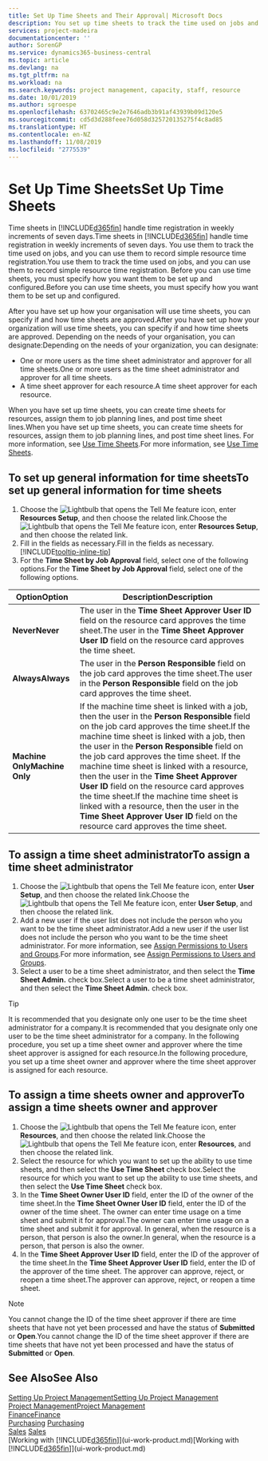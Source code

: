 ```yaml
---
title: Set Up Time Sheets and Their Approval| Microsoft Docs
description: You set up time sheets to track the time used on jobs and using resources, helping you with project management, staffing, and capacity
services: project-madeira
documentationcenter: ''
author: SorenGP
ms.service: dynamics365-business-central
ms.topic: article
ms.devlang: na
ms.tgt_pltfrm: na
ms.workload: na
ms.search.keywords: project management, capacity, staff, resource
ms.date: 10/01/2019
ms.author: sgroespe
ms.openlocfilehash: 63702465c9e2e7646adb3b91af43939b09d120e5
ms.sourcegitcommit: cd5d3d288feee76d058d325720135275f4c8ad85
ms.translationtype: HT
ms.contentlocale: en-NZ
ms.lasthandoff: 11/08/2019
ms.locfileid: "2775539"
---
```

# <a name="set-up-time-sheets"></a><span data-ttu-id="d9baf-103">Set Up Time Sheets</span><span class="sxs-lookup"><span data-stu-id="d9baf-103">Set Up Time Sheets</span></span>
<span data-ttu-id="d9baf-104">Time sheets in [!INCLUDE[d365fin](includes/d365fin_md.md)] handle time registration in weekly increments of seven days.</span><span class="sxs-lookup"><span data-stu-id="d9baf-104">Time sheets in [!INCLUDE[d365fin](includes/d365fin_md.md)] handle time registration in weekly increments of seven days.</span></span> <span data-ttu-id="d9baf-105">You use them to track the time used on jobs, and you can use them to record simple resource time registration.</span><span class="sxs-lookup"><span data-stu-id="d9baf-105">You use them to track the time used on jobs, and you can use them to record simple resource time registration.</span></span> <span data-ttu-id="d9baf-106">Before you can use time sheets, you must specify how you want them to be set up and configured.</span><span class="sxs-lookup"><span data-stu-id="d9baf-106">Before you can use time sheets, you must specify how you want them to be set up and configured.</span></span>

<span data-ttu-id="d9baf-107">After you have set up how your organisation will use time sheets, you can specify if and how time sheets are approved.</span><span class="sxs-lookup"><span data-stu-id="d9baf-107">After you have set up how your organization will use time sheets, you can specify if and how time sheets are approved.</span></span> <span data-ttu-id="d9baf-108">Depending on the needs of your organisation, you can designate:</span><span class="sxs-lookup"><span data-stu-id="d9baf-108">Depending on the needs of your organization, you can designate:</span></span>

* <span data-ttu-id="d9baf-109">One or more users as the time sheet administrator and approver for all time sheets.</span><span class="sxs-lookup"><span data-stu-id="d9baf-109">One or more users as the time sheet administrator and approver for all time sheets.</span></span>
* <span data-ttu-id="d9baf-110">A time sheet approver for each resource.</span><span class="sxs-lookup"><span data-stu-id="d9baf-110">A time sheet approver for each resource.</span></span>

<span data-ttu-id="d9baf-111">When you have set up time sheets, you can create time sheets for resources, assign them to job planning lines, and post time sheet lines.</span><span class="sxs-lookup"><span data-stu-id="d9baf-111">When you have set up time sheets, you can create time sheets for resources, assign them to job planning lines, and post time sheet lines.</span></span> <span data-ttu-id="d9baf-112">For more information, see [Use Time Sheets](projects-how-use-time-sheets.md).</span><span class="sxs-lookup"><span data-stu-id="d9baf-112">For more information, see [Use Time Sheets](projects-how-use-time-sheets.md).</span></span>

## <a name="to-set-up-general-information-for-time-sheets"></a><span data-ttu-id="d9baf-113">To set up general information for time sheets</span><span class="sxs-lookup"><span data-stu-id="d9baf-113">To set up general information for time sheets</span></span>
1. <span data-ttu-id="d9baf-114">Choose the ![Lightbulb that opens the Tell Me feature](media/ui-search/search_small.png "Tell me what you want to do") icon, enter **Resources Setup**, and then choose the related link.</span><span class="sxs-lookup"><span data-stu-id="d9baf-114">Choose the ![Lightbulb that opens the Tell Me feature](media/ui-search/search_small.png "Tell me what you want to do") icon, enter **Resources Setup**, and then choose the related link.</span></span>  
2. <span data-ttu-id="d9baf-115">Fill in the fields as necessary.</span><span class="sxs-lookup"><span data-stu-id="d9baf-115">Fill in the fields as necessary.</span></span> [!INCLUDE[tooltip-inline-tip](includes/tooltip-inline-tip_md.md)]
3. <span data-ttu-id="d9baf-116">For the **Time Sheet by Job Approval** field, select one of the following options.</span><span class="sxs-lookup"><span data-stu-id="d9baf-116">For the **Time Sheet by Job Approval** field, select one of the following options.</span></span>

| <span data-ttu-id="d9baf-117">Option</span><span class="sxs-lookup"><span data-stu-id="d9baf-117">Option</span></span> | <span data-ttu-id="d9baf-118">Description</span><span class="sxs-lookup"><span data-stu-id="d9baf-118">Description</span></span> |
| --- | --- |
| <span data-ttu-id="d9baf-119">**Never**</span><span class="sxs-lookup"><span data-stu-id="d9baf-119">**Never**</span></span> |<span data-ttu-id="d9baf-120">The user in the **Time Sheet Approver User ID** field on the resource card approves the time sheet.</span><span class="sxs-lookup"><span data-stu-id="d9baf-120">The user in the **Time Sheet Approver User ID** field on the resource card approves the time sheet.</span></span> |
| <span data-ttu-id="d9baf-121">**Always**</span><span class="sxs-lookup"><span data-stu-id="d9baf-121">**Always**</span></span> |<span data-ttu-id="d9baf-122">The user in the **Person Responsible** field on the job card approves the time sheet.</span><span class="sxs-lookup"><span data-stu-id="d9baf-122">The user in the **Person Responsible** field on the job card approves the time sheet.</span></span> |
| <span data-ttu-id="d9baf-123">**Machine Only**</span><span class="sxs-lookup"><span data-stu-id="d9baf-123">**Machine Only**</span></span> |<span data-ttu-id="d9baf-124">If the machine time sheet is linked with a job, then the user in the **Person Responsible** field on the job card approves the time sheet.</span><span class="sxs-lookup"><span data-stu-id="d9baf-124">If the machine time sheet is linked with a job, then the user in the **Person Responsible** field on the job card approves the time sheet.</span></span> <span data-ttu-id="d9baf-125">If the machine time sheet is linked with a resource, then the user in the **Time Sheet Approver User ID** field on the resource card approves the time sheet.</span><span class="sxs-lookup"><span data-stu-id="d9baf-125">If the machine time sheet is linked with a resource, then the user in the **Time Sheet Approver User ID** field on the resource card approves the time sheet.</span></span> |

## <a name="to-assign-a-time-sheet-administrator"></a><span data-ttu-id="d9baf-126">To assign a time sheet administrator</span><span class="sxs-lookup"><span data-stu-id="d9baf-126">To assign a time sheet administrator</span></span>
1. <span data-ttu-id="d9baf-127">Choose the ![Lightbulb that opens the Tell Me feature](media/ui-search/search_small.png "Tell me what you want to do") icon, enter **User Setup**, and then choose the related link.</span><span class="sxs-lookup"><span data-stu-id="d9baf-127">Choose the ![Lightbulb that opens the Tell Me feature](media/ui-search/search_small.png "Tell me what you want to do") icon, enter **User Setup**, and then choose the related link.</span></span>  
2. <span data-ttu-id="d9baf-128">Add a new user if the user list does not include the person who you want to be the time sheet administrator.</span><span class="sxs-lookup"><span data-stu-id="d9baf-128">Add a new user if the user list does not include the person who you want to be the time sheet administrator.</span></span> <span data-ttu-id="d9baf-129">For more information, see [Assign Permissions to Users and Groups](ui-define-granular-permissions.md).</span><span class="sxs-lookup"><span data-stu-id="d9baf-129">For more information, see [Assign Permissions to Users and Groups](ui-define-granular-permissions.md).</span></span>
3. <span data-ttu-id="d9baf-130">Select a user to be a time sheet administrator, and then select the **Time Sheet Admin.** check box.</span><span class="sxs-lookup"><span data-stu-id="d9baf-130">Select a user to be a time sheet administrator, and then select the **Time Sheet Admin.** check box.</span></span>  

> [!TIP]  
>   <span data-ttu-id="d9baf-131">It is recommended that you designate only one user to be the time sheet administrator for a company.</span><span class="sxs-lookup"><span data-stu-id="d9baf-131">It is recommended that you designate only one user to be the time sheet administrator for a company.</span></span> <span data-ttu-id="d9baf-132">In the following procedure, you set up a time sheet owner and approver where the time sheet approver is assigned for each resource.</span><span class="sxs-lookup"><span data-stu-id="d9baf-132">In the following procedure, you set up a time sheet owner and approver where the time sheet approver is assigned for each resource.</span></span>  

## <a name="to-assign-a-time-sheets-owner-and-approver"></a><span data-ttu-id="d9baf-133">To assign a time sheets owner and approver</span><span class="sxs-lookup"><span data-stu-id="d9baf-133">To assign a time sheets owner and approver</span></span>
1. <span data-ttu-id="d9baf-134">Choose the ![Lightbulb that opens the Tell Me feature](media/ui-search/search_small.png "Tell me what you want to do") icon, enter **Resources**, and then choose the related link.</span><span class="sxs-lookup"><span data-stu-id="d9baf-134">Choose the ![Lightbulb that opens the Tell Me feature](media/ui-search/search_small.png "Tell me what you want to do") icon, enter **Resources**, and then choose the related link.</span></span>
2. <span data-ttu-id="d9baf-135">Select the resource for which you want to set up the ability to use time sheets, and then select the **Use Time Sheet** check box.</span><span class="sxs-lookup"><span data-stu-id="d9baf-135">Select the resource for which you want to set up the ability to use time sheets, and then select the **Use Time Sheet** check box.</span></span>  
3. <span data-ttu-id="d9baf-136">In the **Time Sheet Owner User ID** field, enter the ID of the owner of the time sheet.</span><span class="sxs-lookup"><span data-stu-id="d9baf-136">In the **Time Sheet Owner User ID** field, enter the ID of the owner of the time sheet.</span></span> <span data-ttu-id="d9baf-137">The owner can enter time usage on a time sheet and submit it for approval.</span><span class="sxs-lookup"><span data-stu-id="d9baf-137">The owner can enter time usage on a time sheet and submit it for approval.</span></span> <span data-ttu-id="d9baf-138">In general, when the resource is a person, that person is also the owner.</span><span class="sxs-lookup"><span data-stu-id="d9baf-138">In general, when the resource is a person, that person is also the owner.</span></span>  
4. <span data-ttu-id="d9baf-139">In the **Time Sheet Approver User ID** field, enter the ID of the approver of the time sheet.</span><span class="sxs-lookup"><span data-stu-id="d9baf-139">In the **Time Sheet Approver User ID** field, enter the ID of the approver of the time sheet.</span></span> <span data-ttu-id="d9baf-140">The approver can approve, reject, or reopen a time sheet.</span><span class="sxs-lookup"><span data-stu-id="d9baf-140">The approver can approve, reject, or reopen a time sheet.</span></span>  

> [!NOTE]  
>   <span data-ttu-id="d9baf-141">You cannot change the ID of the time sheet approver if there are time sheets that have not yet been processed and have the status of **Submitted** or **Open**.</span><span class="sxs-lookup"><span data-stu-id="d9baf-141">You cannot change the ID of the time sheet approver if there are time sheets that have not yet been processed and have the status of **Submitted** or **Open**.</span></span>

## <a name="see-also"></a><span data-ttu-id="d9baf-142">See Also</span><span class="sxs-lookup"><span data-stu-id="d9baf-142">See Also</span></span>
[<span data-ttu-id="d9baf-143">Setting Up Project Management</span><span class="sxs-lookup"><span data-stu-id="d9baf-143">Setting Up Project Management</span></span>](projects-setup-projects.md)  
[<span data-ttu-id="d9baf-144">Project Management</span><span class="sxs-lookup"><span data-stu-id="d9baf-144">Project Management</span></span>](projects-manage-projects.md)  
[<span data-ttu-id="d9baf-145">Finance</span><span class="sxs-lookup"><span data-stu-id="d9baf-145">Finance</span></span>](finance.md)  
<span data-ttu-id="d9baf-146">[Purchasing](purchasing-manage-purchasing.md)       </span><span class="sxs-lookup"><span data-stu-id="d9baf-146">[Purchasing](purchasing-manage-purchasing.md)       </span></span>  
<span data-ttu-id="d9baf-147">[Sales](sales-manage-sales.md)    </span><span class="sxs-lookup"><span data-stu-id="d9baf-147">[Sales](sales-manage-sales.md)    </span></span>  
<span data-ttu-id="d9baf-148">[Working with [!INCLUDE[d365fin](includes/d365fin_md.md)]](ui-work-product.md)</span><span class="sxs-lookup"><span data-stu-id="d9baf-148">[Working with [!INCLUDE[d365fin](includes/d365fin_md.md)]](ui-work-product.md)</span></span>  
